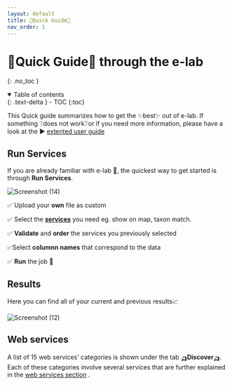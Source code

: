 ```yaml
---
layout: default
title: 🚀Quick Guide🚀
nav_order: 1
---
```


# 🚀Quick Guide🚀 through the e-lab


{: .no_toc }


<details open markdown="block">
<summary>
    Table of contents
</summary>
  {: .text-delta }
- TOC
{:toc}
</details>


This Quick guide summarizes how to get the ✨best✨ out of e-lab. If something ❔does not work❔or if you need more information, please have a look at the ▶️ [extented user guide](https://lifewatch.github.io/elab-documentation/docs/user-guide.html)


## Run Services 



If you are already familiar with e-lab 🤝, the quickest way to get started is through **Run Services**. 




![Screenshot (14)](https://github.com/lifewatch/elab-documentation/assets/144227108/d071875b-fd77-48ef-8b06-b73dd72c6487)




✅ Upload your **own** file as custom 


✅ Select the [**services**](https://lifewatch.github.io/elab-documentation/docs/web-service-description.html) you need eg. show on map, taxon match. 


✅ **Validate** and **order** the services you previously selected 


✅Select **columnn names** that correspond to the data


✅ **Run** the job 🏃








## Results




Here you can find all of your current and previous results📈




![Screenshot (12)](https://github.com/lifewatch/elab-documentation/assets/144227108/87edce18-2c26-4e7b-ac36-15646ccc2fa7)





## Web services 




A list of 15 web services' categories is shown under the tab 🛺**Discover**🛺. Each of these categories involve several services that are further explained in the [web services section](https://lifewatch.github.io/elab-documentation/docs/web-service-description.html) .

